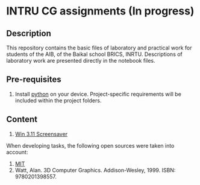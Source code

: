 # INTRU CG assignments (In progress)

## Description

This repository contains the basic files of laboratory and practical work for students of the AIB, of the Baikal school BRICS, INRTU.
Descriptions of laboratory work are presented directly in the notebook files.

## Pre-requisites

1. Install [python](https://www.python.org/downloads/) on your device. Project-specific requirements will be included within the project folders.

## Content

1. [Win 3.11 Screensaver](https://github.com/gruzdev-as/INRTU_CG/blob/master/Win%203.11.%20ScreenSaver%20for%20students.ipynb)

When developing tasks, the following open sources were taken into account:

1. [MIT](https://ocw.mit.edu/courses/6-837-computer-graphics-fall-2012/)
2. Watt, Alan. 3D Computer Graphics. Addison-Wesley, 1999. ISBN: 9780201398557.
